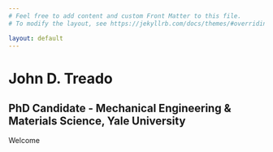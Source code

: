 ```yaml
---
# Feel free to add content and custom Front Matter to this file.
# To modify the layout, see https://jekyllrb.com/docs/themes/#overriding-theme-defaults

layout: default
---
```


# John D. Treado
## PhD Candidate - Mechanical Engineering & Materials Science, Yale University

Welcome 
